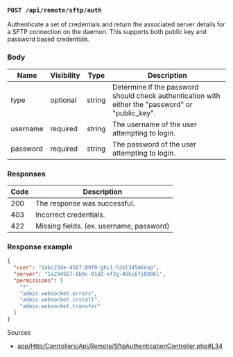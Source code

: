 ### `POST /api/remote/sftp/auth`

Authenticate a set of credentials and return the associated server details for a SFTP connection on the daemon. This supports both public key and password based credentials.

### Body

| Name     | Visibility | Type   | Description                                                                                       |
| -------- | ---------- | ------ | ------------------------------------------------------------------------------------------------- |
| type     | optional   | string | Determine if the password should check authentication with either the "password" or "public_key". |
| username | required   | string | The username of the user attempting to login.                                                     |
| password | required   | string | The password of the user attempting to login.                                                     |

### Responses

| Code | Description                              |
| ---- | ---------------------------------------- |
| 200  | The response was successful.             |
| 403  | Incorrect credentials.                   |
| 422  | Missing fields. (ex. username, password) |

### Response example

```json
{
  "user": "1abc23de-4567-89f0-ghi1-h2kl345m6nop",
  "server": "1a234567-8b9c-01d2-ef3g-45hi67j890kl",
  "permissions": [
    "*",
    "admin.websocket.errors",
    "admin.websocket.install",
    "admin.websocket.transfer"
  ]
}
```

Sources

- [app/Http/Controllers/Api/Remote/SftpAuthenticationController.php#L34](https://github.com/pterodactyl/panel/blob/v1.11.3/app/Http/Controllers/Api/Remote/SftpAuthenticationController.php#L34)
